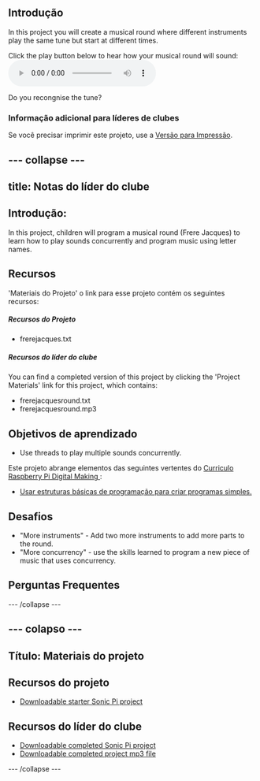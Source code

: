 ## Introdução

In this project you will create a musical round where different instruments play the same tune but start at different times.

<div id="audio-preview" class="pdf-hidden">
  Click the play button below to hear how your musical round will sound: <audio controls preload> <source src="resources/frerejacquesround.mp3" type="audio/mpeg"> Your browser does not support the <code>audio</code> element. </audio>
</div>

Do you recongnise the tune?

### Informação adicional para líderes de clubes

Se você precisar imprimir este projeto, use a [Versão para Impressão](https://projects.raspberrypi.org/en/projects/musical-round/print).

## \--- collapse \---

## title: Notas do líder do clube

## Introdução:

In this project, children will program a musical round (Frere Jacques) to learn how to play sounds concurrently and program music using letter names.

## Recursos

'Materiais do Projeto' o link para esse projeto contém os seguintes recursos:

##### Recursos do Projeto

* frerejacques.txt

##### Recursos do líder do clube

You can find a completed version of this project by clicking the 'Project Materials' link for this project, which contains:

* frerejacquesround.txt
* frerejacquesround.mp3

## Objetivos de aprendizado

* Use threads to play multiple sounds concurrently.

Este projeto abrange elementos das seguintes vertentes do [ Curriculo Raspberry Pi Digital Making ](http://rpf.io/curriculum):

* [Usar estruturas básicas de programação para criar programas simples.](https://www.raspberrypi.org/curriculum/programming/creator)

## Desafios

* "More instruments" - Add two more instruments to add more parts to the round.
* "More concurrency" - use the skills learned to program a new piece of music that uses concurrency.

## Perguntas Frequentes

\--- /collapse \---

## \--- colapso \---

## Título: Materiais do projeto

## Recursos do projeto

* [Downloadable starter Sonic Pi project](resources/frerejacques.txt)

## Recursos do líder do clube

* [Downloadable completed Sonic Pi project](resources/frerejacquesround.txt)
* [Downloadable completed project mp3 file](resources/frerejacquesround.mp3)

\--- /collapse \---